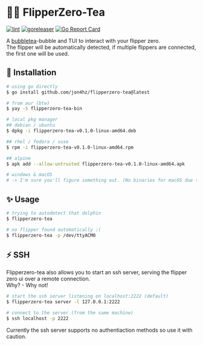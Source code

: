 # 🐬🧋 FlipperZero-Tea
[![lint](https://github.com/jon4hz/flipperzero-tea/actions/workflows/lint.yml/badge.svg)](https://github.com/jon4hz/flipperzero-tea/actions/workflows/lint.yml)
[![goreleaser](https://github.com/jon4hz/flipperzero-tea/actions/workflows/goreleaser.yml/badge.svg)](https://github.com/jon4hz/flipperzero-tea/actions/workflows/goreleaser.yml)
[![Go Report Card](https://goreportcard.com/badge/github.com/jon4hz/flipperzero-tea)](https://goreportcard.com/report/github.com/jon4hz/flipperzero-tea)

A [bubbletea](https://github.com/charmbracelet/bubbletea)-bubble and TUI to interact with your flipper zero.  
The flipper will be automatically detected, if multiple flippers are connected, the first one will be used.

## 🚀 Installation
```bash
# using go directly
$ go install github.com/jon4hz/flipperzero-tea@latest

# from aur (btw)
$ yay -S flipperzero-tea-bin

# local pkg manager
## debian / ubuntu
$ dpkg -i flipperzero-tea-v0.1.0-linux-amd64.deb

## rhel / fedora / suse
$ rpm -i flipperzero-tea-v0.1.0-linux-amd64.rpm

## alpine
$ apk add --allow-untrusted flipperzero-tea-v0.1.0-linux-amd64.apk

# windows & macOS
# -> I'm sure you'll figure something out. (No binaries for macOS due to crosscompilation errors)
```

## ✨ Usage
```bash
# trying to autodetect that dolphin
$ flipperzero-tea

# no flipper found automatically :(
$ flipperzero-tea -p /dev/ttyACM0
```

## ⚡️ SSH
Flipperzero-tea also allows you to start an ssh server, serving the flipper zero ui over a remote connection.  
Why? - Why not!
```bash
# start the ssh server listening on localhost:2222 (default)
$ flipperzero-tea server -l 127.0.0.1:2222

# connect to the server (from the same machine)
$ ssh localhost -p 2222
```
Currently the ssh server supports no authentiaction methods so use it with caution. 